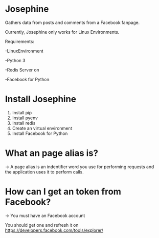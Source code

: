 # Josephine
Gathers data from posts and comments from a Facebook fanpage.

Currently, Josephine only works for Linux Environments.

Requirements:

-LinuxEnvironment

-Python 3

-Redis Server on

-Facebook for Python

# Install Josephine

1. Install pip
2. Install pyenv
3. Install redis
4. Create an virtual environment
5. Install Facebook for Python


# What an page alias is?
-> A page alias is an indentifier word you use for performing requests and the application uses it to perform calls.

# How can I get an token from Facebook?
-> You must have an Facebook account

You should get one and refresh it on https://developers.facebook.com/tools/explorer/



